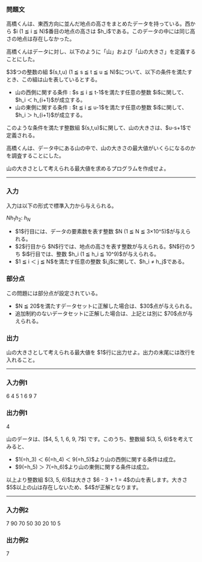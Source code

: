 
<div>

<div>

<div>

<section>

### **問題文**

<p>
高橋くんは、東西方向に並んだ地点の高さをまとめたデータを持っている。西から $i (1 ≦ i ≦ N)$番目の地点の高さは $h_i$である。このデータの中には同じ高さの地点は存在しなかった。
</p>

<p>
高橋くんはデータに対し、以下のように「山」および「山の大きさ」を定義することにした。
</p>

<p>
$3$つの整数の組 $(s,t,u) (1 ≦ s ≦ t ≦ u ≦ N)$について、以下の条件を満たすとき、この組は山を表しているとする。
</p>

<ul>

<li>
山の西側に関する条件 : $s ≦ i ≦ t-1$を満たす任意の整数 $i$に関して、$h_i ＜ h_{i+1}$が成立する。
</li>

<li>
山の東側に関する条件 : $t ≦ i ≦ u-1$を満たす任意の整数 $i$に関して、$h_i ＞ h_{i+1}$が成立する。
</li>

</ul>

<p>
このような条件を満たす整数組 $(s,t,u)$に関して、山の大きさは、$u-s+1$で定義される。
</p>

<p>
高橋くんは、データ中にある山の中で、山の大きさの最大値がいくらになるのかを調査することにした。
</p>

<p>
山の大きさとして考えられる最大値を求めるプログラムを作成せよ。
</p>

</section>

</div>

---

<div>

<div>

<section>

### **入力**

<p>
入力は以下の形式で標準入力から与えられる。
</p>

<div>

$N$$h_1$$h_2$:
$h_N$
</div>

<ul>

<li>
$1$行目には、データの要素数を表す整数 $N (1 ≦ N ≦ 3×10^5)$が与えられる。
</li>

<li>
$2$行目から $N$行では、地点の高さを表す整数が与えられる。$N$行のうち $i$行目では、整数 $h_i (1 ≦ h_i ≦ 10^9)$が与えられる。
</li>

<li>
$1 ≦ i ＜ j ≦ N$を満たす任意の整数 $i,j$に関して、$h_i ≠ h_j$である。
</li>

</ul>

</section>

</div>

<div>

<section>

### **部分点**

<p>
この問題には部分点が設定されている。
</p>

<ul>

<li>
$N ≦ 20$を満たすデータセットに正解した場合は、$30$点が与えられる。
</li>

<li>
追加制約のないデータセットに正解した場合は、上記とは別に $70$点が与えられる。
</li>

</ul>

</section>

</div>

<div>

<section>

### **出力**

<p>
山の大きさとして考えられる最大値を $1$行に出力せよ。出力の末尾には改行を入れること。
</p>

</section>

</div>

</div>

---

<div>

<section>

### **入力例1**

<div>

6
4
5
1
6
9
7

</div>

</section>

</div>

<div>

<section>

### **出力例1**

<div>

4

</div>

<p>
山のデータは、[$4, 5, 1, 6, 9, 7$] です。このうち、整数組 $(3, 5, 6)$を考えてみると、

	
</p>

<ul>

<li>
$1(=h_3) ＜ 6(=h_4) ＜ 9(=h_5)$より山の西側に関する条件は成立。
</li>

<li>
$9(=h_5) ＞ 7(=h_6)$より山の東側に関する条件は成立。
</li>

</ul>
以上より整数組 $(3, 5, 6)$は大きさ $6 - 3 + 1 = 4$の山を表します。大きさ $5$以上の山は存在しないため、$4$が正解となります。



<p>

</p>

</section>

</div>

---

<div>

<section>

### **入力例2**

<div>

7
90
70
50
30
20
10
5

</div>

</section>

</div>

<div>

<section>

### **出力例2**

<div>

7

</div>

</section>

</div>

</div>

</div>
